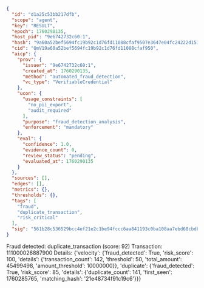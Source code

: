 ```json
{
  "id": "d1a25c53bb217dfb",
  "scope": "agent",
  "key": "RESULT",
  "epoch": 1760290135,
  "host_pid": "9e6742732c60:1",
  "hash": "9a60a52bef5694fc19b92c1d76fd11088cfaf9507e3647e04fc24222d1516b82",
  "cid": "QmV19a60a52bef5694fc19b92c1d76fd11088cfaf950",
  "aicp": {
    "prov": {
      "issuer": "9e6742732c60:1",
      "created_at": 1760290135,
      "method": "automated_fraud_detection",
      "vc_type": "VerifiableCredential"
    },
    "ucon": {
      "usage_constraints": [
        "no_pii_export",
        "audit_required"
      ],
      "purpose": "fraud_detection_analysis",
      "enforcement": "mandatory"
    },
    "eval": {
      "confidence": 1.0,
      "evidence_count": 0,
      "review_status": "pending",
      "evaluated_at": 1760290135
    }
  },
  "sources": [],
  "edges": [],
  "metrics": {},
  "thresholds": {},
  "tags": [
    "fraud",
    "duplicate_transaction",
    "risk_critical"
  ],
  "sig": "561b28c536529bcc4ef21e2c1be94fccc6aa841193c0ba108aa7ebd68cbdba40"
}
```

Fraud detected: duplicate_transaction (score: 92)
Transaction: 111000026887900
Details: {'velocity': {'fraud_detected': True, 'risk_score': 100, 'details': {'transaction_count': 142, 'threshold': 50, 'total_amount': 45499498, 'amount_threshold': 10000000}}, 'duplicate': {'fraud_detected': True, 'risk_score': 85, 'details': {'duplicate_count': 141, 'first_seen': 1760285765, 'matching_hash': '21e48734f91c19c6'}}}